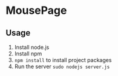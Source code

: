 # MousePage

## Usage

1. Install node.js
2. Install npm
3. `npm install` to install project packages
4. Run the server `sudo nodejs server.js`
